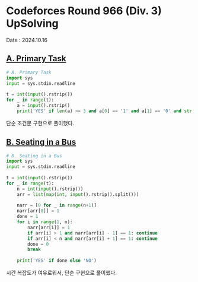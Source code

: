 # Codeforces Round 966 (Div. 3) UpSolving
Date : 2024.10.16

## [A. Primary Task](https://codeforces.com/contest/2000/problem/A)
```py
# A. Primary Task
import sys
input = sys.stdin.readline
 
t = int(input().rstrip())
for _ in range(t):
    a = input().rstrip()
    print('YES' if len(a) >= 3 and a[0] == '1' and a[1] == '0' and str(int(a[2:])) == a[2:] and int(a[2:]) >= 2 else 'NO')
```

단순 조건문 구현으로 풀이했다.

## [B. Seating in a Bus](https://codeforces.com/contest/2000/problem/B)
```py
# B. Seating in a Bus
import sys
input = sys.stdin.readline
 
t = int(input().rstrip())
for _ in range(t):
    n = int(input().rstrip())
    arr = list(map(int, input().rstrip().split()))
 
    narr = [0 for _ in range(n+1)]
    narr[arr[0]] = 1
    done = 1
    for i in range(1, n):
        narr[arr[i]] = 1
        if arr[i] > 1 and narr[arr[i] - 1] == 1: continue
        if arr[i] < n and narr[arr[i] + 1] == 1: continue
        done = 0
        break
    
    print('YES' if done else 'NO')
```

시간 복잡도가 여유로워서, 단순 구현으로 풀이했다.
